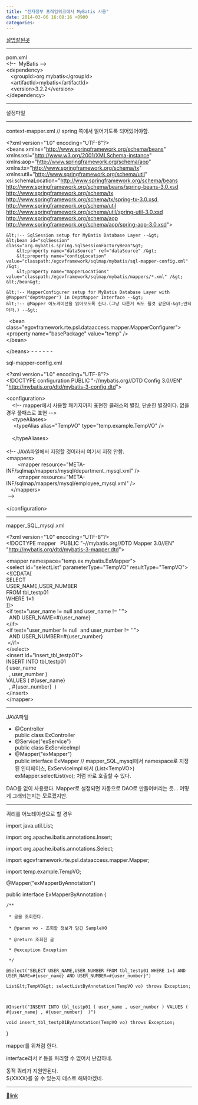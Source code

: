 ```yaml
---
title: "전자정부 프레임워크에서 MyBatis 사용"
date: 2014-03-06 16:08:16 +0900
categories: 
---
```

  

[설명잘된곳](http://mybatis.github.io/mybatis-3/ko/sqlmap-xml.html "설명잘된곳")  
- - - - - -



pom.xml  
&lt;!--  MyBatis --&gt;  
		&lt;dependency&gt;  
		    &lt;groupId&gt;org.mybatis&lt;/groupId&gt;  
		    &lt;artifactId&gt;mybatis&lt;/artifactId&gt;  
		    &lt;version&gt;3.2.2&lt;/version&gt;  
		&lt;/dependency&gt;  
- - - - - -



설정파일  
- - - - - -

context-mapper.xml // spring 쪽에서 읽어가도록 되어있어야함.  
  
&lt;?xml version="1.0" encoding="UTF-8"?&gt;  
&lt;beans xmlns="http://www.springframework.org/schema/beans"  
	xmlns:xsi="http://www.w3.org/2001/XMLSchema-instance"  
	xmlns:aop="http://www.springframework.org/schema/aop"  
	xmlns:tx="http://www.springframework.org/schema/tx"  
	xmlns:util="http://www.springframework.org/schema/util"  
	xsi:schemaLocation="http://www.springframework.org/schema/beans http://www.springframework.org/schema/beans/spring-beans-3.0.xsd  
	http://www.springframework.org/schema/tx http://www.springframework.org/schema/tx/spring-tx-3.0.xsd   
	http://www.springframework.org/schema/util http://www.springframework.org/schema/util/spring-util-3.0.xsd			  
	http://www.springframework.org/schema/aop http://www.springframework.org/schema/aop/spring-aop-3.0.xsd"&gt;  
  
	&lt;!-- SqlSession setup for MyBatis Database Layer --&gt;  
	&lt;bean id="sqlSession" class="org.mybatis.spring.SqlSessionFactoryBean"&gt;  
		&lt;property name="dataSource" ref="dataSource" /&gt;  
		&lt;property name="configLocation" value="classpath:/egovframework/sqlmap/mybatis/sql-mapper-config.xml" /&gt;  
		&lt;property name="mapperLocations" value="classpath:/egovframework/sqlmap/mybatis/mappers/*.xml" /&gt;  
	&lt;/bean&gt;  
  
	&lt;!-- MapperConfigurer setup for MyBatis Database Layer with @Mapper("deptMapper") in DeptMapper Interface --&gt;  
	&lt;!-- @Mapper 어노케이션을 읽어오도록 한다.(그냥 다른거 써도 될것 같은데-&gt;안되더라.) --&gt;	  
 	&lt;bean class="egovframework.rte.psl.dataaccess.mapper.MapperConfigurer"&gt;  
		&lt;property name="basePackage" value="temp" /&gt;  
	&lt;/bean&gt;  
  
&lt;/beans&gt;	- - - - - -

sql-mapper-config.xml  
  
&lt;?xml version="1.0" encoding="UTF-8"?&gt;  
&lt;!DOCTYPE configuration PUBLIC "-//mybatis.org//DTD Config 3.0//EN" "http://mybatis.org/dtd/mybatis-3-config.dtd"&gt;  
  
&lt;configuration&gt;  
    &lt;!-- mapper에서 사용할 패키지까지 표현한 클래스의 별칭, 단순한 별칭이다. 없을 경우 풀패스로 표현 --&gt;  
    &lt;typeAliases&gt;  
    	&lt;typeAlias alias="TempVO" type="temp.example.TempVO" /&gt;  
    	  
    &lt;/typeAliases&gt;  
      
&lt;!-- JAVA파일에서 지정할 것이라서 여기서 지정 안함.  
	&lt;mappers&gt;  
        &lt;mapper resource="META-INF/sqlmap/mappers/mysql/department_mysql.xml" /&gt;  
        &lt;mapper resource="META-INF/sqlmap/mappers/mysql/employee_mysql.xml" /&gt;  
   &lt;/mappers&gt;   
 --&gt;  
   
&lt;/configuration&gt;

- - - - - -

mapper_SQL_mysql.xml  
  
  
&lt;?xml version="1.0" encoding="UTF-8"?&gt;  
&lt;!DOCTYPE mapper   PUBLIC "-//mybatis.org//DTD Mapper 3.0//EN" "http://mybatis.org/dtd/mybatis-3-mapper.dtd"&gt;  
  
&lt;mapper namespace="temp.ex.mybatis.ExMapper"&gt;  
	&lt;select id="selectList" parameterType="TempVO" resultType="TempVO"&gt;  
		&lt;![CDATA[  
			SELECT  
				USER_NAME,USER_NUMBER  
			FROM tbl_testp01   
			WHERE 1=1  
		]]&gt;  
		&lt;if test="user_name != null and user_name != ''"&gt;  
		 	AND USER_NAME=#{user_name}  
		&lt;/if&gt;  
		&lt;if test="user_number != null  and user_number != ''"&gt;  
		 	AND USER_NUMBER=#{user_number}  
		 &lt;/if&gt;		   
	&lt;/select&gt;  
	&lt;insert id="insert_tbl_testp01"&gt;  
			INSERT INTO tbl_testp01   
				( user_name  
				  , user_number )  
			VALUES ( #{user_name}  
				  , #{user_number}  )  
	&lt;/insert&gt;  
&lt;/mapper&gt;  
  
- - - - - -



JAVA파일

- @Controller  
public class ExController
- @Service("exService")  
public class ExServiceImpl
- @Mapper("exMapper")  
public interface ExMapper
// mapper_SQL_mysql에서 namespace로 지정된 인터페이스, ExServiceImpl 에서 (List&lt;TempVO&gt;) exMapper.selectList(vo); 처럼 바로 호출할 수 있다.


DAO를 없이 사용했다. Mapper로 설정되면 자동으로 DAO로 만들어버리는 듯... 어떻게 그래되는지는 모르겠지만.

- - - - - -

쿼리를 어노테이션으로 할 경우



  




import java.util.List;

  


import org.apache.ibatis.annotations.Insert;

import org.apache.ibatis.annotations.Select;

  


import egovframework.rte.psl.dataaccess.mapper.Mapper;

  


import temp.example.TempVO;

  


@Mapper("exMapperByAnnotation")

public interface ExMapperByAnnotation {

		

	/**

	 * 글을 조회한다.

	 * @param vo - 조회할 정보가 담긴 SampleVO

	 * @return 조회한 글

	 * @exception Exception

	 */

	@Select("SELECT USER_NAME,USER_NUMBER FROM tbl_testp01 WHERE 1=1 AND USER_NAME=#{user_name} AND USER_NUMBER=#{user_number}")

	List&lt;TempVO&gt; selectListByAnnotation(TempVO vo) throws Exception;

	

	@Insert("INSERT INTO tbl_testp01 ( user_name , user_number ) VALUES ( #{user_name} , #{user_number}  )")

	void insert_tbl_testp01ByAnnotation(TempVO vo) throws Exception;

	

}



  


mapper를 위처럼 한다.

interface라서 if 등을 처리할 수 없어서 난감하네.

동적 쿼리가 지원안된다.  
${XXXX}를 쓸 수 있는지 테스트 해봐야겠네.

  
  


  ***
[🔗link](http://www.mins01.com/mh/tech/read/866)